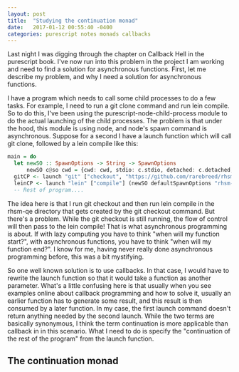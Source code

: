 ```yaml
---
layout: post
title:  "Studying the continuation monad"
date:   2017-01-12 00:55:40 -0400
categories: purescript notes monads callbacks
---
```

Last night I was digging through the chapter on Callback Hell in the purescript book.  I've now run into this problem in
the project I am working and need to find a solution for asynchronous functions.  First, let me describe my problem,
and why I need a solution for asynchronous functions.

I have a program which needs to call some child processes to do a few tasks.  For example, I need to run a git clone
command and run lein compile.  So to do this, I've been using the purescript-node-child-process module to do the actual
launching of the child processes.  The problem is that under the hood, this module is using node, and node's spawn
command is asynchronous.  Suppose for a second I have a launch function which will call git clone, followed by a lein
compile like this:

```haskell
main = do
  let newSO :: SpawnOptions -> String -> SpawnOptions
      newSO c@so cwd = {cwd: cwd, stdio: c.stdio, detached: c.detached, env: c.env, uid: c.uid, gid: c.gid}
  gitCP <- launch "git" ["checkout", "https://github.com/rarebreed/rhsm-qe.git"] defaultSpawnOptions
  leinCP <- launch "lein" ["compile"] (newSO defaultSpawnOptions "rhsm-qe")
  -- Rest of program....
```

The idea here is that I run git checkout and then run lein compile in the rhsm-qe directory that gets created by the
git checkout command.  But there's a problem.  While the git checkout is still running, the flow of control will then
pass to the lein compile!  That is what asynchronous programming is about.  If with lazy computing you have to think
"when will my function start?", with asynchronous functions, you have to think "when will my function end?".  I know for
me, having never really done asynchronous programming before, this was a bit mystifying.

So one well known solution is to use callbacks.  In that case, I would have to rewrite the launch function so that it
would take a function as another parameter.  What's a little confusing here is that usually when you see examples online
about callback programming and how to solve it, usually an earlier function has to generate some result, and this result
is then consumed by a later function.  In my case, the first launch command doesn't return anything needed by the second
launch.  While the two terms are basically synonymous, I think the term continuation is more applicable than callback in
in this scenario.  What I need to do is specify the "continuation of the rest of the program" from the launch function.

## The continuation monad
